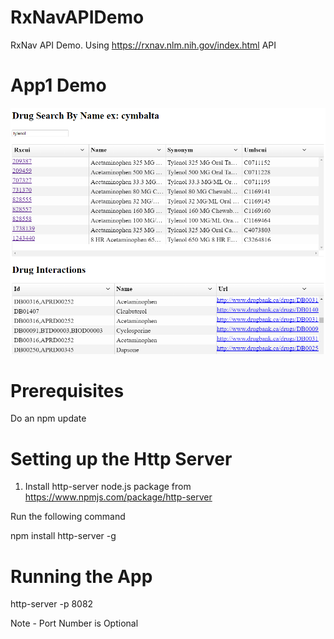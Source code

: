 # RxNavAPIDemo

RxNav API Demo. Using https://rxnav.nlm.nih.gov/index.html API

# App1 Demo

![alt tag](https://github.com/ranjancse26/RxNavAPIDemo/blob/master/Screenshot/App1Demo.png)

# Prerequisites

Do an npm update

# Setting up the Http Server

1) Install http-server node.js package from https://www.npmjs.com/package/http-server

Run the following command 

npm install http-server -g

# Running the App

http-server -p 8082

Note - Port Number is Optional
